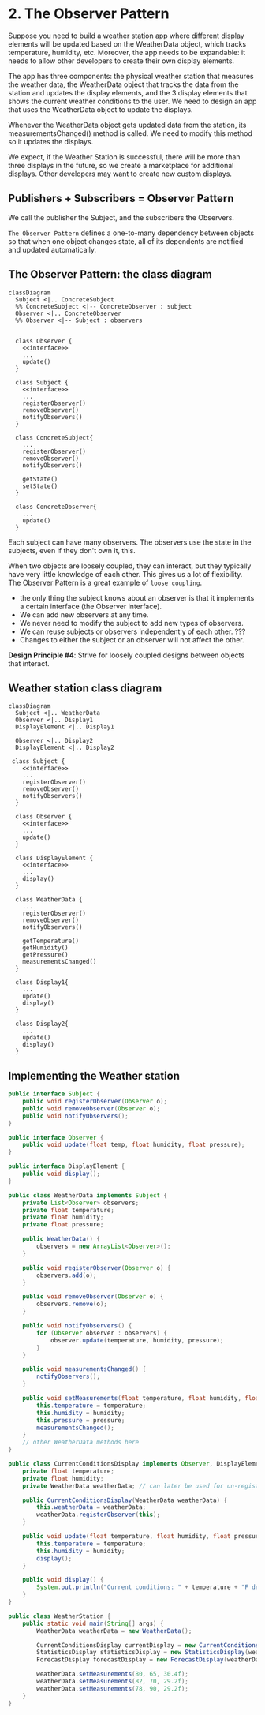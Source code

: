 # 2. The Observer Pattern
Suppose you need to build a weather station app where different display elements will be updated based on the WeatherData object, which tracks temperature, humidity, etc. Moreover, the app needs to be expandable: it needs to allow other developers to create their own display elements. 

The app has three components: the physical weather station that measures the weather data, the WeatherData object that tracks the data from the station and updates the display elements, and the 3 display elements that shows the current weather conditions to the user. We need to design an app that uses the WeatherData object to update the displays. 

Whenever the WeatherData object gets updated data from the station, its measurementsChanged() method is called. We need to modify this method so it updates the displays. 

We expect, if the Weather Station is successful, there will be more than three displays in the future, so we create a marketplace for additional displays. Other developers may want to create new custom displays.

## Publishers + Subscribers = Observer Pattern
We call the publisher the Subject, and the subscribers the Observers. 

`The Observer Pattern` defines a one-to-many dependency between objects so that when one object changes state, all of its dependents are notified and updated automatically.

## The Observer Pattern: the class diagram
```mermaid
classDiagram
  Subject <|.. ConcreteSubject
  %% ConcreteSubject <|-- ConcreteObserver : subject
  Observer <|.. ConcreteObserver
  %% Observer <|-- Subject : observers


  class Observer {
    <<interface>> 
    ...
    update()
  }

  class Subject {
    <<interface>> 
    ...
    registerObserver()
    removeObserver() 
    notifyObservers()
  }
  
  class ConcreteSubject{
    ...
    registerObserver()
    removeObserver() 
    notifyObservers()

    getState()
    setState()
  }

  class ConcreteObserver{
    ...
    update()
  }

```

Each subject can have many observers. The observers use the state in the subjects, even if they don't own it, this. 

When two objects are loosely coupled, they can interact, but they typically have very little knowledge of each other. This gives us a lot of flexibility. The Observer Pattern is a great example of `loose coupling`. 
- the only thing the subject knows about an observer is that it implements a certain interface (the Observer interface).
- We can add new observers at any time.
- We never need to modify the subject to add new types of observers.
- We can reuse subjects or observers independently of each other. ???
- Changes to either the subject or an observer will not affect the other.

**Design Principle #4**: Strive for loosely coupled designs between objects that interact.

## Weather station class diagram
```mermaid
classDiagram
  Subject <|.. WeatherData
  Observer <|.. Display1
  DisplayElement <|.. Display1

  Observer <|.. Display2
  DisplayElement <|.. Display2

 class Subject {
    <<interface>> 
    ...
    registerObserver()
    removeObserver() 
    notifyObservers()
  }

  class Observer {
    <<interface>> 
    ...
    update()
  }

  class DisplayElement {
    <<interface>> 
    ...
    display()
  } 

  class WeatherData {
    ...
    registerObserver()
    removeObserver() 
    notifyObservers()

    getTemperature()
    getHumidity()
    getPressure()
    measurementsChanged()
  }

  class Display1{
    ...
    update()
    display()
  }

  class Display2{
    ...
    update()
    display()
  }
```

## Implementing the Weather station
```java
public interface Subject { 
    public void registerObserver(Observer o); 
    public void removeObserver(Observer o); 
    public void notifyObservers(); 
}

public interface Observer { 
    public void update(float temp, float humidity, float pressure); 
}

public interface DisplayElement {
    public void display();
}

public class WeatherData implements Subject { 
    private List<Observer> observers; 
    private float temperature; 
    private float humidity; 
    private float pressure;

    public WeatherData() { 
        observers = new ArrayList<Observer>(); 
    }

    public void registerObserver(Observer o) { 
        observers.add(o); 
    }

    public void removeObserver(Observer o) { 
        observers.remove(o); 
    }

    public void notifyObservers() { 
        for (Observer observer : observers) { 
            observer.update(temperature, humidity, pressure); 
        } 
    }

    public void measurementsChanged() { 
        notifyObservers(); 
    }

    public void setMeasurements(float temperature, float humidity, float pressure) {
        this.temperature = temperature; 
        this.humidity = humidity; 
        this.pressure = pressure; 
        measurementsChanged(); 
    }
    // other WeatherData methods here
}

public class CurrentConditionsDisplay implements Observer, DisplayElement { 
    private float temperature; 
    private float humidity; 
    private WeatherData weatherData; // can later be used for un-register

    public CurrentConditionsDisplay(WeatherData weatherData) { 
        this.weatherData = weatherData; 
        weatherData.registerObserver(this); 
    }

    public void update(float temperature, float humidity, float pressure) { 
        this.temperature = temperature; 
        this.humidity = humidity; 
        display(); 
    }

    public void display() { 
        System.out.println("Current conditions: " + temperature + "F degrees and " + humidity + "% humidity"); 
    }
}

public class WeatherStation {
    public static void main(String[] args) { 
        WeatherData weatherData = new WeatherData();

        CurrentConditionsDisplay currentDisplay = new CurrentConditionsDisplay(weatherData); 
        StatisticsDisplay statisticsDisplay = new StatisticsDisplay(weatherData); 
        ForecastDisplay forecastDisplay = new ForecastDisplay(weatherData);

        weatherData.setMeasurements(80, 65, 30.4f); 
        weatherData.setMeasurements(82, 70, 29.2f); 
        weatherData.setMeasurements(78, 90, 29.2f);
    }
}
```









